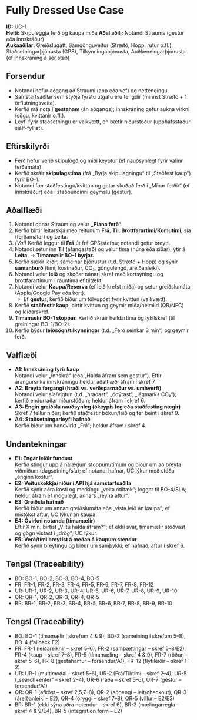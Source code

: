 # Fully Dressed Use Case

**ID:** UC-1  
**Heiti:** Skipuleggja ferð og kaupa miða 
**Aðal aðili:** Notandi Straums (gestur eða innskráður)  
**Aukaaðilar:** Greiðslugátt, Samgönguveitur (Strætó, Hopp, rútur o.fl.), Staðsetningarþjónusta (GPS), Tilkynningaþjónusta, Auðkenningarþjónusta (ef innskráning á sér stað)

## Forsendur
- Notandi hefur aðgang að Straumi (app eða vef) og nettengingu.
- Samstarfsaðilar sem styðja fyrstu útgáfu eru tengdir (minnst Strætó + 1 örflutningsveita).
- Kerfið má nota í **gestaham** (án aðgangs); innskráning gefur aukna virkni (sögu, kvittanir o.fl.).
- Leyfi fyrir staðsetningu er valkvætt, en bætir niðurstöður (upphafsstaður sjálf-fyllist).

## Eftirskilyrði
- Ferð hefur verið skipulögð og miði keyptur (ef nauðsynlegt fyrir valinn ferðamáta).
- Kerfið skráir **skipulagstíma** (frá „Byrja skipulagningu“ til „Staðfest kaup“) fyrir BO-1.
- Notandi fær staðfestingu/kvittun og getur skoðað ferð í „Mínar ferðir“ (ef innskráður) eða í staðbundinni geymslu (gestur).

## Aðalflæði
1. Notandi opnar Straum og velur **„Plana ferð“**.
2. Kerfið birtir leitarskjá með reitunum **Frá**, **Til**, **Brottfarartími/Komutími**, sía (ferðamátar) og **Leita**.
3. *(Val)* Kerfið leggur til **Frá** út frá GPS/stefnu; notandi getur breytt.
4. Notandi setur inn **Til** (áfangastað) og velur tíma (núna eða síðar); ýtir á **Leita**. → **Tímamælir BO-1 byrjar.**
5. Kerfið sækir leiðir, sameinar þjónustur (t.d. Strætó + Hopp) og sýnir **samanburð** (tími, kostnaður, CO₂, göngulengd, áreiðanleiki).
6. Notandi velur **leið** og skoðar nánari skref með kortsýningu og brottfarartímum í rauntíma ef tiltækt.
7. Notandi velur **Kaupa/Reserva** (ef leið krefst miða) og setur greiðslumáta (Apple/Google Pay eða kort).  
   - Ef **gestur**, kerfið biður um tölvupóst fyrir kvittun (valkvætt).
8. Kerfið **staðfestir kaup**, birtir kvittun og geymir miða/heimild (QR/NFC) og leiðarskref.
9. **Tímamælir BO-1 stoppar.** Kerfið skráir heildartíma og lykilskref (til greiningar BO-1/BO-2).
10. Kerfið býður **leiðsögn/tilkynningar** (t.d. „Ferð seinkar 3 mín“) og geymir ferð.

## Valflæði
- **A1: Innskráning fyrir kaup**  
  Notandi velur „Innskrá“ (eða „Halda áfram sem gestur“). Eftir árangursríka innskráningu heldur aðalflæði áfram í skref 7.
- **A2: Breyta forgangi (hraði vs. verðsparnaður vs. umhverfi)**  
  Notandi velur sía/vigtun (t.d. „hraðast“, „ódýrast“, „lágmarks CO₂“); kerfið endurraðar niðurstöðum; heldur áfram í skref 6.
- **A3: Engin greiðsla nauðsynleg (ókeypis leg eða staðfesting nægir)**  
  Skref 7 fellur niður; kerfið staðfestir bókun/leið og fer beint í skref 9.
- **A4: Staðsetningarleyfi hafnað**  
  Kerfið biður um handvirkt „Frá“; heldur áfram í skref 4.

## Undantekningar
- **E1: Engar leiðir fundust**  
  Kerfið stingur upp á nálægum stoppum/tímum og biður um að breyta viðmiðum (dagsetning/sía); ef notandi hafnar, UC lýkur með stöðu „enginn kostur“.
- **E2: Veituskekkja/niður í API hjá samstarfsaðila**  
  Kerfið sýnir aðra kosti og merkingu „veita ótiltæk“; loggar til BO-4/SLA; heldur áfram ef mögulegt, annars „reyna aftur“.
- **E3: Greiðsla hafnað**  
  Kerfið biður um annan greiðslumáta eða „vista leið án kaupa“; ef mistókst aftur, UC lýkur án kaupa.
- **E4: Óvirkni notanda (tímamælir)**  
  Eftir X mín. birtist „Viltu halda áfram?“; ef ekki svar, tímamælir stöðvast og gögn vistast í „drög“; UC lýkur.
- **E5: Verð/tími breytist á meðan á kaupum stendur**  
  Kerfið sýnir breytingu og biður um samþykki; ef hafnað, aftur í skref 6.

## Tengsl (Traceability)
- BO: BO-1, BO-2, BO-3, BO-4, BO-5
- FR: FR-1, FR-2, FR-3, FR-4, FR-5, FR-6, FR-7, FR-8, FR-12
- UR: UR-1, UR-2, UR-3, UR-4, UR-5, UR-6, UR-7, UR-8, UR-9, UR-10
- QR: QR-1, QR-2, QR-3, QR-4, QR-5
- BR: BR-1, BR-2, BR-3, BR-4, BR-5, BR-6, BR-7, BR-8, BR-9, BR-10


## Tengsl (Traceability)
- BO: BO-1 (tímamælir í skrefum 4 & 9), BO-2 (sameining í skrefum 5–8), BO-4 (fallback E2)
- FR: FR-1 (leiðareiknir – skref 5–6), FR-2 (samþættingar – skref 5–8/E2), FR-4 (kaup – skref 7–8), FR-5 (tímamæling – skref 4 & 9), FR-7 (röðun – skref 5–6), FR-8 (gestahamur – forsendur/A1), FR-12 (flýtileiðir – skref 1–2)
- UR: UR-1 (multimodal – skref 5–6), UR-2 (Frá/Til/tími – skref 2–4), UR-5 („search+enter“ – skref 2–4), UR-6 (raða – skref 5–6), UR-7 (gestur – forsendur/A1)
- QR: QR-1 (afköst – skref 2,5,7–8), QR-2 (aðgengi – leit/checkout), QR-3 (áreiðanleiki – E2), QR-4 (öryggi – skref 7–8), QR-5 (villur – E2/E3)
- BR: BR-1 (ekki sýna aðra notendur – skref 6), BR-3 (mælingarregla – skref 4 & 9/E4), BR-5 (integration form – E2)



